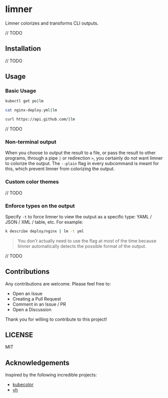 # limner

Limner colorizes and transforms CLI outputs.

// TODO

## Installation

// TODO

## Usage

### Basic Usage

```bash
kubectl get po|lm
```

```bash
cat nginx-deploy.yml|lm
```

```bash
curl https://api.github.com/|lm
```

// TODO

### Non-terminal output

When you choose to output the result to a file, or pass the result to other programs, through a pipe `|` or redirection `>`, you certainly do not want limner to colorize the output. The `--plain` flag in every subcommand is meant for this, which prevent limner from colorizing the output.

### Custom color themes

// TODO

### Enforce types on the output

Specify `-t` to force limner to view the output as a specific type: YAML / JSON / XML / table, etc. For example:

```bash
k describe deploy/nginx | lm -t yml
```

> You don't actually need to use the flag at most of the time because limner automatically detects the possible format of the output.

// TODO

## Contributions

Any contributions are welcome. Please feel free to:

- Open an Issue
- Creating a Pull Request
- Comment in an Issue / PR
- Open a Discussion

Thank you for willing to contribute to this project!

## LICENSE

MIT

## Acknowledgements

Inspired by the following incredible projects:

- [kubecolor](https://github.com/dty1er/kubecolor)
- [yh](https://github.com/andreazorzetto/yh)

